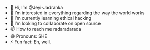 - 👋 Hi, I’m @Jeyi-Jadranka
- 👀 I’m interested in everything regarding the way the world works
- 🌱 I’m currently learning ethical hacking
- 💞️ I’m looking to collaborate on open source
- 📫 How to reach me radaradarada
- 😄 Pronouns: SHE
- ⚡ Fun fact: Eh, well. 

<!---
Jeyi-Jadranka/Jeyi-Jadranka is a ✨ special ✨ repository because its `README.md` (this file) appears on your GitHub profile.
You can click the Preview link to take a look at your changes.
--->
